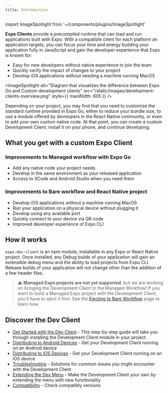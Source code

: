 ```yaml
---
title: Introduction
---
```


import ImageSpotlight from '~/components/plugins/ImageSpotlight'

**Expo Clients** provide a precompiled runtime that can load and run applications built with Expo. With a compatible client for each platform an application targets, you can focus your time and energy building your application fully in JavaScript and gain the developer experience that Expo is known for:
- Easy for new developers without native experience to join the team
- Quickly verify the impact of changes to your project
- Develop iOS applications without needing a machine running MacOS

<ImageSpotlight alt="Diagram that visualizes the difference between Expo Go and Custom development clients" src="/static/images/development-clients-overview.png" style={{ maxWidth: 605 }} />

Depending on your project, you may find that you need to customize the standard runtime provided in Expo Go, either to reduce your bundle size, to use a module offered by developers in the React Native community, or even to add your own custom native code. At that point, you can create a custom Development Client, install it on your phone, and continue developing.

## What you get with a custom Expo Client

### Improvements to Managed workflow with Expo Go

- Add any native code your project needs
- Develop in the same environment as your released application
- Access to XCode and Android Studio when you need them 

### Improvements to Bare workflow and React Native project

- Develop iOS applications without a machine running MacOS
- Run your application on a physical device without plugging it 
- Develop using any available port
- Quickly connect to your device via QR code
- Improved developer experience of Expo CLI

## How it works

`expo-dev-client` is an npm module, installable in any Expo or React Native project. Once installed, any Debug builds of your application will gain an extensible debug menu and the ability to load projects from Expo CLI. Release builds of your application will not change other than the addition of a few header files.


> ⚠️ **Managed Expo projects are not yet supported**, but we are working on bringing the Development Client to the Managed Workflow! If you want to build a Managed Expo project with the Development Client, you'll have to eject it first. See the [Ejecting to Bare Workflow](../workflow/customizing.md) page to learn how.

## Discover the Dev Client

- [Get Started with the Dev Client](installation.md) - This step-by-step guide will take you through installing the Development Client module in your project
- [Distributing to Android Devices](distribution-for-android.md) - Get your Development Client running on an Android device
- [Distributing to iOS Devices](distribution-for-ios.md) - Get your Development Client running on an iOS device
- [Troubleshooting](troubleshooting.md) - Solutions for common issues you might encounter with the Development Client
- [Extending the Dev Menu](extending-the-dev-menu.md) - Make the Development Client your own by extending the menu with new functionality
- [Compatibility](compatibility.md) - Check compatibly versions
